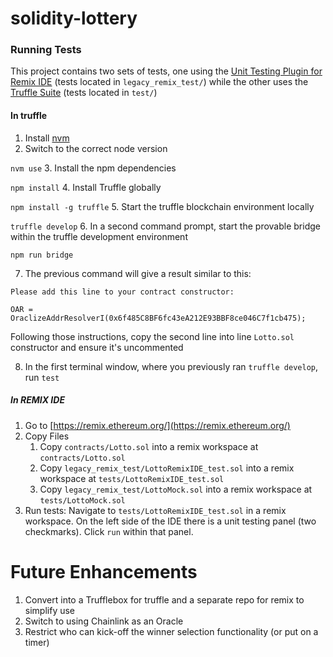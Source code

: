 # solidity-lottery
### Running Tests
This project contains two sets of tests, one using the
[Unit Testing Plugin for Remix IDE](https://remix-ide.readthedocs.io/en/latest/unittesting.html)
(tests located in `legacy_remix_test/`)
while the other uses the [Truffle Suite](https://github.com/trufflesuite/truffle) (tests located in `test/`)
#### In truffle
1. Install [nvm](https://github.com/nvm-sh/nvm)
2. Switch to the correct node version 

`nvm use`
3. Install the npm dependencies

`npm install`
4. Install Truffle globally

`npm install -g truffle`
5. Start the truffle blockchain environment locally

`truffle develop`
6. In a second command prompt, start the provable bridge within the truffle development environment

`npm run bridge`

7. The previous command will give a result similar to this:

```
Please add this line to your contract constructor:

OAR = OraclizeAddrResolverI(0x6f485C8BF6fc43eA212E93BBF8ce046C7f1cb475);
```
Following those instructions, copy the second line into line `Lotto.sol` constructor and ensure it's uncommented

8. In the first terminal window, where you previously ran `truffle develop`, run `test`

##### In REMIX IDE

1. Go to [https://remix.ethereum.org/](https://remix.ethereum.org/)
2. Copy Files
    1. Copy `contracts/Lotto.sol` into a remix workspace at `contracts/Lotto.sol`
    2. Copy `legacy_remix_test/LottoRemixIDE_test.sol` into a remix workspace at `tests/LottoRemixIDE_test.sol`
    3. Copy `legacy_remix_test/LottoMock.sol` into a remix workspace at `tests/LottoMock.sol`
3. Run tests: Navigate to `tests/LottoRemixIDE_test.sol` in a remix workspace. On the left side of the IDE there is a unit testing panel (two checkmarks). Click `run` within that panel.

# Future Enhancements

1. Convert into a Trufflebox for truffle and a separate repo for remix to simplify use
2. Switch to using Chainlink as an Oracle
3. Restrict who can kick-off the winner selection functionality (or put on a timer)